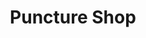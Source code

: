 ---
title: "Puncture Shop"
url: /karachi/puncture-shop-w3fq-7m9-qumar-square-block-2-gulshan-e-iqbal-karachi-karachi-city-sindh-75300-pakistan/
shop: tyres
---